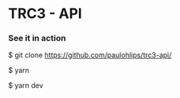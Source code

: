 # TRC3 - API

### See it in action

\$ git clone https://github.com/paulohlips/trc3-api/

\$ yarn

\$ yarn dev
